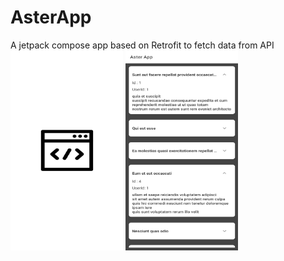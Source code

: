 # AsterApp
A jetpack compose app based on Retrofit to fetch data from API
<img src="/app/asterSplash.jpg" alt= “” width="180" height="320">
<img src="/app/asterData.jpg" alt= “” width="180" height="320">
